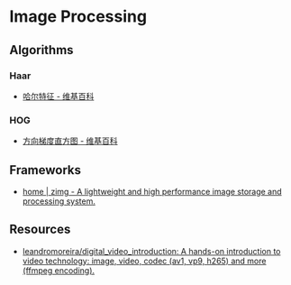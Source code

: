 # Image Processing

## Algorithms

### Haar

- [哈尔特征 - 维基百科](https://zh.wikipedia.org/wiki/%E5%93%88%E5%B0%94%E7%89%B9%E5%BE%81)

### HOG

- [方向梯度直方图 - 维基百科](https://zh.wikipedia.org/wiki/%E6%96%B9%E5%90%91%E6%A2%AF%E5%BA%A6%E7%9B%B4%E6%96%B9%E5%9B%BE)

## Frameworks

- [home | zimg - A lightweight and high performance image storage and processing system.](http://zimg.buaa.us/)

## Resources

- [leandromoreira/digital_video_introduction: A hands-on introduction to video technology: image, video, codec (av1, vp9, h265) and more (ffmpeg encoding).](https://github.com/leandromoreira/digital_video_introduction)

